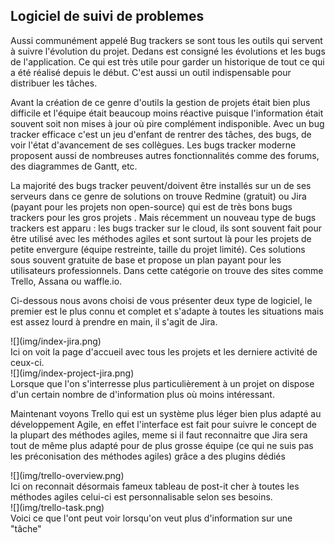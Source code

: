 
## Logiciel de suivi de problemes

Aussi communément appelé Bug trackers se sont tous les outils qui servent à suivre l'évolution du projet. Dedans est consigné les évolutions et les bugs de l'application. Ce qui est très utile pour garder un historique de tout ce qui a été réalisé depuis le début. C'est aussi un outil indispensable pour distribuer les tâches.

Avant la création de ce genre d'outils la gestion de projets était bien plus difficile et l'équipe était beaucoup moins réactive puisque l'information était souvent soit non mises à jour où pire complément indisponible. Avec un bug tracker efficace c'est un jeu d'enfant de rentrer des tâches, des bugs, de voir l'état d'avancement de ses collègues. Les bugs tracker moderne proposent aussi de nombreuses autres fonctionnalités comme des forums, des diagrammes de Gantt, etc.

La majorité des bugs tracker peuvent/doivent être installés sur un de ses serveurs dans ce genre de solutions on trouve Redmine (gratuit) ou Jira (payant pour les projets non open-source) qui est de très bons bugs trackers pour les gros projets . Mais récemment un nouveau type de bugs trackers est apparu : les bugs tracker sur le cloud, ils sont souvent fait pour être utilisé avec les méthodes agiles et sont surtout là pour les projets de petite envergure (équipe restreinte, taille du projet limité). Ces solutions sous souvent gratuite de base et propose un plan payant pour les utilisateurs professionnels. Dans cette catégorie on trouve des sites comme Trello, Assana ou waffle.io.

Ci-dessous nous avons choisi de vous présenter deux type de logiciel, le premier est le plus connu et complet et s'adapte à toutes les situations mais est assez lourd à prendre en main, il s'agit de Jira.

<div>![](img/index-jira.png)</div>
Ici on voit la page d'accueil avec tous les projets et les derniere activité de ceux-ci.

<div>![](img/index-project-jira.png)</div>
Lorsque que l'on s'interresse plus particulièrement à un projet on dispose d'un certain nombre de d'information plus où moins intéressant.


Maintenant voyons Trello qui est un système plus léger bien plus adapté au développement Agile, en effet l'interface est fait pour suivre le concept de la plupart des méthodes agiles, meme si il faut reconnaitre que Jira sera tout de même plus adapté pour de plus grosse équipe (ce qui ne suis pas les préconisation des méthodes agiles) grâce a des plugins dédiés

<div>![](img/trello-overview.png)</div>
Ici on reconnait désormais fameux tableau de post-it cher à toutes les méthodes agiles celui-ci est personnalisable selon ses besoins.

<div>![](img/trello-task.png)</div>
Voici ce que l'ont peut voir lorsqu'on veut plus d'information sur une "tâche"
